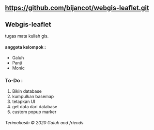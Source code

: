 ## https://github.com/bijancot/webgis-leaflet.git

## Webgis-leaflet

tugas mata kuliah gis.


#### anggota kelompok :

 - Galuh
 - Panji
 - Monic

### To-Do :

 1. Bikin database
 2. kumpulkan basemap
 3. tetapkan UI
 4. get data dari database
 5. custom popup marker

###### Terimakasih &copy; 2020 Galuh and friends